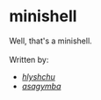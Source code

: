 # minishell
Well, that's a minishell.
<br>
<br>
Written by:
<ul>
<i>
    <li><a href="https://github.com/hlib-lyshchuk">hlyshchu</a></li>
    <li><a href="https://github.com/0x416c6941">asagymba</a></li>
</i>
</ul>
